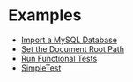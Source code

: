 # Examples

* [Import a MySQL Database](import-mysql-database/index.md)
* [Set the Document Root Path](change-docroot/index.md)
* [Run Functional Tests](functional-tests/index.md)
* [SimpleTest](simpletest/index.md)
